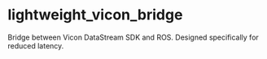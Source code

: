 lightweight_vicon_bridge
========================

Bridge between Vicon DataStream SDK and ROS. Designed specifically for reduced latency.
